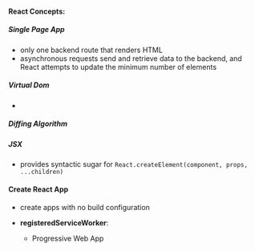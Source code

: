 #### React Concepts:

##### Single Page App
  * only one backend route that renders HTML
  * asynchronous requests send and retrieve data to the backend, and React attempts to update the minimum number of elements

##### Virtual Dom
  *
##### Diffing Algorithm

##### JSX
  * provides syntactic sugar for ```React.createElement(component, props, ...children)```

#### Create React App
  * create apps with no build configuration

  * **registeredServiceWorker**:
    * Progressive Web App
